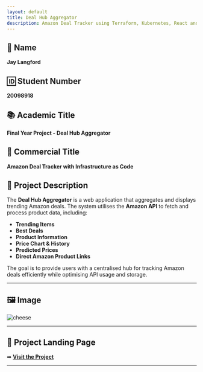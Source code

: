 ```yaml
---
layout: default
title: Deal Hub Aggregator
description: Amazon Deal Tracker using Terraform, Kubernetes, React and AWS.
---
```


## 👤 Name  
**Jay Langford**  

## 🆔 Student Number  
**20098918**  

## 📚 Academic Title  
**Final Year Project - Deal Hub Aggregator**  

## 💼 Commercial Title  
**Amazon Deal Tracker with Infrastructure as Code**  

## 📝 Project Description  
The **Deal Hub Aggregator** is a web application that aggregates and displays trending Amazon deals. The system utilises the **Amazon API** to fetch and process product data, including:  

- **Trending Items**  
- **Best Deals**  
- **Product Information**  
- **Price Chart & History**  
- **Predicted Prices**  
- **Direct Amazon Product Links**  

The goal is to provide users with a centralised hub for tracking Amazon deals efficiently while optimising API usage and storage.  

---

## 🖼️ Image  
![cheese](https://github.com/user-attachments/assets/47c9e927-c4fb-4c09-93e5-f7f222208f81)

---

## 🔗 Project Landing Page

➡ **[Visit the Project](https://jaylangfordgithub.github.io/FYPWebsite/)**  

---

<style>
@import url('/assets/css/custom.css');

.profile-pic {
    width: 150px;
    height: 150px;
    border-radius: 50%;
    display: block;
    margin: 10px auto;
}
</style>
